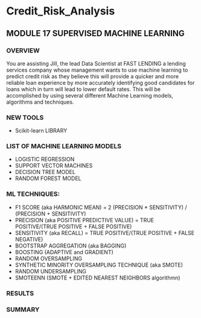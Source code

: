 # Credit_Risk_Analysis
## MODULE 17 SUPERVISED MACHINE LEARNING

### OVERVIEW
You are assisting Jill, the lead Data Scientist at FAST LENDING a lending services company whose management wants to use machine learning to predict credit risk as they believe this will provide a quicker and more reliable loan experience by more accurately identifying good candidates for loans which in turn will lead to lower default rates.  This will be accomplished by using several different Machine Learning models, algorithms and techniques.

### NEW TOOLS
* Scikit-learn LIBRARY

### LIST OF MACHINE LEARNING MODELS
* LOGISTIC REGRESSION
* SUPPORT VECTOR MACHINES
* DECISION TREE MODEL
* RANDOM FOREST MODEL

### ML TECHNIQUES:
* F1 SCORE (aka HARMONIC MEAN) = 2 (PRECISION * SENSITIVITY) / (PRECISION + SENSITIVITY)
* PRECISION (aka POSITIVE PREDICTIVE VALUE) = TRUE POSITIVE/(TRUE POSITIVE + FALSE POSITIVE)
* SENSITIVITY (aka RECALL) = TRUE POSITIVE/(TRUE POSITIVE + FALSE NEGATIVE)
* BOOTSTRAP AGGREGATION (aka BAGGING)
* BOOSTING (ADAPTIVE and GRADIENT)
* RANDOM OVERSAMPLING
* SYNTHETIC MINORITY OVERSAMPLING TECHNIQUE (aka SMOTE)
* RANDOM UNDERSAMPLING
* SMOTEENN (SMOTE + EDITED NEAREST NEIGHBORS algorithmn)

### RESULTS


### SUMMARY

